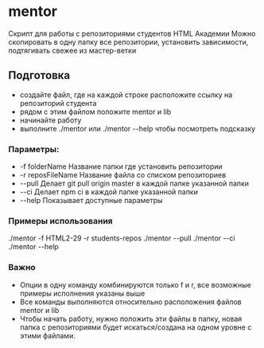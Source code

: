 # mentor

Скрипт для работы с репозиториями студентов HTML Академии
Можно скопировать в одну папку все репозитории, установить зависимости, подтягивать свежее из мастер-ветки

## Подготовка

- создайте файл, где на каждой строке расположите ссылку на репозиторий студента
- рядом с этим файлом положите mentor и lib
- начинайте работу
- выполните ./mentor или ./mentor --help чтобы посмотреть подсказку

### Параметры:

- -f folderName Название папки где установить репозитории
- -r reposFileName Название файла со списком репозиториев
- --pull Делает git pull origin master в каждой папке указанной папки
- --ci Делает npm ci в каждой папке указанной папки
- --help Показывает доступные параметры

### Примеры использования

./mentor -f HTML2-29 -r students-repos
./mentor --pull
./mentor --ci
./mentor --help

### Важно

- Опции в одну команду комбинируются только f и r, все возможные примеры исполнения указаны выше
- Все команды выполняются относительно расположения файлов mentor и lib
- Чтобы начать работу, нужно положить эти файлы в папку, новая папка с репозиториями будет искаться/создана на одном уровне с этими файлами.
